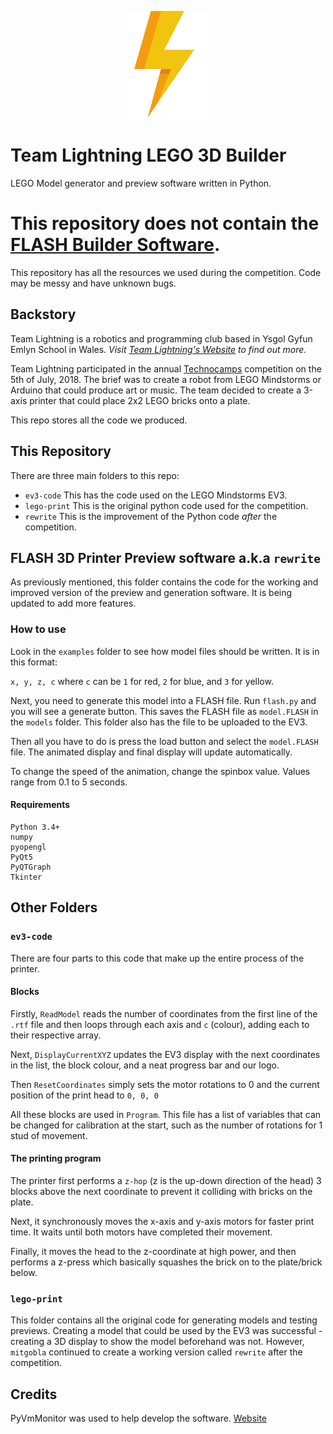 <p align="center">

<img src="https://github.com/mitgobla/TL-3DPrinter/blob/master/docs/bolt-128.png?raw=true">

</p>

# Team Lightning LEGO 3D Builder

LEGO Model generator and preview software written in Python.

# This repository does not contain the [FLASH Builder Software](https://github.com/mitgobla/Flash-Builder).

This repository has all the resources we used during the competition. Code may be messy and have unknown bugs.

## Backstory

Team Lightning is a robotics and programming club based in Ysgol Gyfun Emlyn School in Wales.
_Visit [Team Lightning's Website](http://www.team-lightning.ga) to find out more._

Team Lightning participated in the annual [Technocamps](http://www.technocamps.com/en) competition on the 5th of July, 2018. The brief was to create a robot from LEGO Mindstorms or Arduino that could produce art or music. The team decided to create a 3-axis printer that could place 2x2 LEGO bricks onto a plate.

This repo stores all the code we produced.

## This Repository

There are three main folders to this repo:

- `ev3-code` This has the code used on the LEGO Mindstorms EV3.
- `lego-print` This is the original python code used for the competition.
- `rewrite` This is the improvement of the Python code _after_ the competition.

## FLASH 3D Printer Preview software a.k.a `rewrite`

As previously mentioned, this folder contains the code for the working and improved version of the preview and generation software. It is being updated to add more features.

### How to use

Look in the `examples` folder to see how model files should be written. It is in this format:

`x, y, z, c` where `c` can be `1` for red, `2` for blue, and `3` for yellow.

Next, you need to generate this model into a FLASH file. Run `flash.py` and you will see a generate button. This saves the FLASH file as `model.FLASH` in the `models` folder. This folder also has the file to be uploaded to the EV3.

Then all you have to do is press the load button and select the `model.FLASH` file. The animated display and final display will update automatically.

To change the speed of the animation, change the spinbox value. Values range from 0.1 to 5 seconds.

#### Requirements

```none
Python 3.4+
numpy
pyopengl
PyQt5
PyQTGraph
Tkinter
```

## Other Folders

### `ev3-code`

There are four parts to this code that make up the entire process of the printer.

#### Blocks

Firstly, `ReadModel` reads the number of coordinates from the first line of the `.rtf` file and then loops through each axis and `c` (colour), adding each to their respective array.

Next, `DisplayCurrentXYZ` updates the EV3 display with the next coordinates in the list, the block colour, and a neat progress bar and our logo.

Then `ResetCoordinates` simply sets the motor rotations to 0 and the current position of the print head to `0, 0, 0`

All these blocks are used in `Program`. This file has a list of variables that can be changed for calibration at the start, such as the number of rotations for 1 stud of movement.

#### The printing program

The printer first performs a `z-hop` (z is the up-down direction of the head) 3 blocks above the next coordinate to prevent it colliding with bricks on the plate.

Next, it synchronously moves the x-axis and y-axis motors for faster print time. It waits until both motors have completed their movement.

Finally, it moves the head to the z-coordinate at high power, and then performs a z-press which basically squashes the brick on to the plate/brick below.

### `lego-print`

This folder contains all the original code for generating models and testing previews. Creating a model that could be used by the EV3 was successful - creating a 3D display to show the model beforehand was not. However, `mitgobla` continued to create a working version called `rewrite` after the competition.

## Credits

PyVmMonitor was used to help develop the software. [Website](http://www.pyvmmonitor.com)
